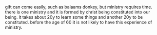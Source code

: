 gift can come easily, such as balaams donkey, but ministry requires time. there
is one ministry and it is formed by christ being constituted into our being. it
takes about 20y to learn some things and another 20y to be constituted. before the
age of 60 it is not likely to have this experience of ministry.
